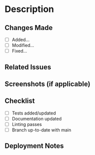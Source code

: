 # Description
<!-- Explain the purpose of this PR -->

## Changes Made
- [ ] Added...
- [ ] Modified...
- [ ] Fixed...

## Related Issues
<!-- Example: Fixes #123, Closes #456 -->

## Screenshots (if applicable)
<!-- Before/after screenshots, UI changes, etc. -->

## Checklist
- [ ] Tests added/updated
- [ ] Documentation updated
- [ ] Linting passes
- [ ] Branch up-to-date with main

## Deployment Notes
<!-- Special instructions for deployment? -->